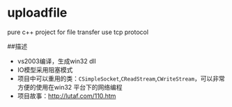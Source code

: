 uploadfile
==========

pure c++ project for  file transfer use tcp protocol



##描述
- vs2003编译，生成win32 dll
- IO模型采用阻塞模式
- 项目中可以重用的类：`CSimpleSocket`,`CReadStream`,`CWriteStream`，可以非常方便的使用在win32 平台下的网络编程
- 项目故事：<http://lutaf.com/110.htm>
